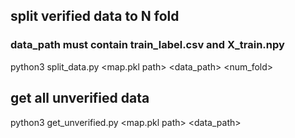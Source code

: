 ## split verified data to N fold
### data_path must contain train_label.csv and X_train.npy

python3 split_data.py <map.pkl path> <data_path> <num_fold>

## get all unverified data

python3 get_unverified.py <map.pkl path> <data_path>
